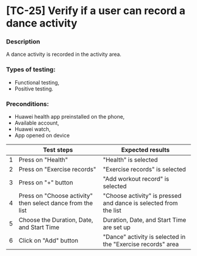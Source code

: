 # **[TC-25] Verify if a user can record a dance activity**

### **Description**

A dance activity is recorded in the activity area.

### **Types of testing:**

- Functional testing,
- Positive testing.

### **Preconditions:**

- Huawei health app preinstalled on the phone,
- Available account,
- Huawei watch,
- App opened on device

|     | **Test steps**                                             | **Expected results**                                             |
| --- | ---------------------------------------------------------- | ---------------------------------------------------------------- |
| 1   | Press on "Health"                                          | "Health" is selected                                             |
| 2   | Press on "Exercise records"                                | "Exercise records" is selected                                   |
| 3   | Press on "+" button                                        | "Add workout record" is selected                                 |
| 4   | Press on "Choose activity" then select dance from the list | "Choose activity" is pressed and dance is selected from the list |
| 5   | Choose the Duration, Date, and Start Time                  | Duration, Date, and Start Time are set up                        |
| 6   | Click on "Add" button                                      | "Dance" activity is selected in the "Exercise records" area      |
